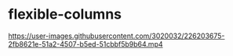 # flexible-columns


https://user-images.githubusercontent.com/3020032/226203675-2fb8621e-51a2-4507-b5ed-51cbbf5b9b64.mp4

